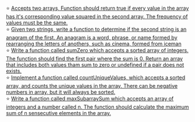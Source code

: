 :star: [Accepts two arrays, Function should return true if every value in the array has it's corresponding value squared in the second array. The frequency of values must be the same.](hhttps://github.com/oucar/Data-Structures-Algorithms/blob/master/JS-%20Array%2C%20String/squaredFreqSame.js)<br>
:star: [Given two strings, write a function to determine if the second string is an anagram of the first. An anagram is a word, phrase, or name formed by rearranging the letters of anothers, such as cinema, formed from iceman](https://github.com/oucar/Data-Structures-Algorithms/blob/master/JS-%20Array%2C%20String/anagram.js)<br>
:star: [Write a function called sumZero which accepts a sorted array of integers. The function should find the first pair where the sum is 0. Return an array that includes both values tham sum to zero or undefined if a pair does not exists.](https://github.com/oucar/Data-Structures-Algorithms/blob/master/JS-%20Array%2C%20String/sumZero.js)<br>
:star: [Implement a function called countUniqueValues, which accepts a sorted array, and counts the unique values in the array. There can be negative numbers in array, but it will always be sorted.](hhttps://github.com/oucar/Data-Structures-Algorithms/blob/master/JS-%20Array%2C%20String/countUnique.js)<br>
:star: [Write a function called maxSubarraySum which accepts an array of integers and a number called n. The function should calculate the maximum sum of n sensecutive elements in the array.](https://github.com/oucar/Data-Structures-Algorithms/blob/master/JS-%20Array%2C%20String/maxSubarraySum.js)<br>
